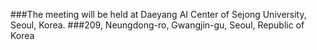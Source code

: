 ###The meeting will be held at Daeyang AI Center of Sejong University, Seoul, Korea.
###209, Neungdong-ro, Gwangjin-gu, Seoul, Republic of Korea

